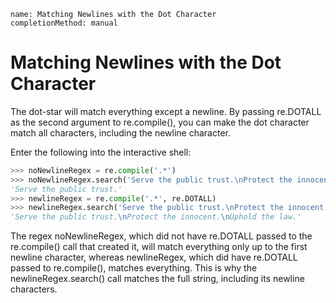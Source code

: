 ```ngMeta
name: Matching Newlines with the Dot Character
completionMethod: manual
```
# Matching Newlines with the Dot Character
The dot-star will match everything except a newline. By passing re.DOTALL as the second argument to re.compile(), you can make the dot character match all characters, including the newline character.

Enter the following into the interactive shell:

```python
>>> noNewlineRegex = re.compile('.*')
>>> noNewlineRegex.search('Serve the public trust.\nProtect the innocent.\nUphold the law.').group()
'Serve the public trust.'
>>> newlineRegex = re.compile('.*', re.DOTALL)
>>> newlineRegex.search('Serve the public trust.\nProtect the innocent.\nUphold the law.').group()
'Serve the public trust.\nProtect the innocent.\nUphold the law.'
```
The regex noNewlineRegex, which did not have re.DOTALL passed to the re.compile() call that created it, will match everything only up to the first newline character, whereas newlineRegex, which did have re.DOTALL passed to re.compile(), matches everything. This is why the newlineRegex.search() call matches the full string, including its newline characters.